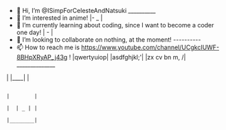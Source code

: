 - 👋 Hi, I’m @ISimpForCelesteAndNatsuki                                               __________
- 👀 I’m interested in anime!                                                         |-    _  |
- 🌱 I’m currently learning about coding, since I want to become a coder one day!     |  -     |
- 💞️ I’m looking to collaborate on nothing, at the moment!                            ----------
- 📫 How to reach me is https://www.youtube.com/channel/UCgkcIUWF-8BHpXRyAP_j43g !   |qwertyuiop|
                                                                                     |asdfghjkl;'|
                                                                                    |zx cv bn m, /|
                                                                                    ______________                          
<!---                                             
ISimpForCelesteAndNatsuki/ISimpForCelesteAndNatsuki is a ✨ special ✨ repository because its `README.md` (this file) appears on your GitHub profile.
You can click the Preview link to take a look at your changes.                     |      |
--->                                                                              | |____| |
                                                                                  |        |
                                                                                  |  | _ | |
                                                                                  |________|



                      
